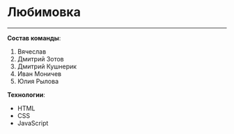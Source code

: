 # Любимовка
____
**Состав команды**:
1. Вячеслав
2. Дмитрий Зотов
3. Дмитрий Кушнерик
4. Иван Моничев
5. Юлия Рылова

**Технологии**:
* HTML
* CSS
* JavaScript